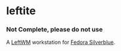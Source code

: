 # leftite
### **Not Complete, please do not use**
A [LeftWM](https://github.com/leftwm/leftwm) workstation for [Fedora Silverblue](https://silverblue.fedoraproject.org).

<!--
    ## Installation
    Install [Fedora Silverblue](https://silverblue.fedoraproject.org/). I make no guarentess on whther anything will work if you install leftite from an already existing Silverblue install. \n
    After installing, open a terminal and run
    ```bash
    rpm-ostree rebase --experimental ostree-unverified-registry:ghcr.io/th3-s4lm0n/leftite
    ```
    After it is done reboot, and click the gear > leftwm. Then login. You should bne greeted by a black screen. Press Meta (windows) + shift + enter to bring up a terminal and type:
    ```bash
    leftos firstboot --free
    ```
    for the free software install, or
    ```bash
    leftos firstboot --nonfree
    ```
    for the nonfree software install. This does include telemtry, you have been warned.
    Then press Meta + shift + r to reload and you should be good to go! You may want to reboot as fish doesn't get set live, but it's not a huge deal.

    ## Credits
    - To Marian Arlt for the [Sugar Dark Theme](https://github.com/MarianArlt/sddm-sugar-dark) which this sddm theme is based off (a straight clone of with a new colorscheme)
-->

